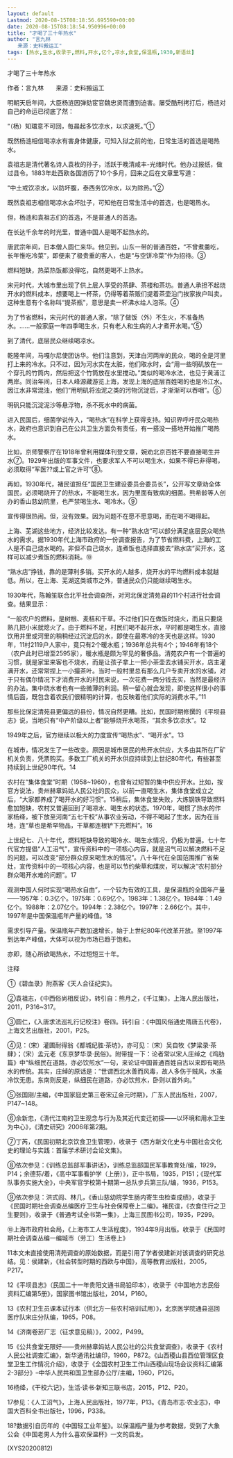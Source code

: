 ```yaml
---
layout: default
Lastmod: 2020-08-15T08:18:56.695590+00:00
date: 2020-08-15T08:18:54.950996+00:00
title: "才喝了三十年热水"
author: "言九林
　　来源：史料搬运工"
tags: [热水,生水,收录于,燃料,开水,亿个,凉水,食堂,保温瓶,1930,新语丝]
---
```


才喝了三十年热水

作者：言九林　　来源：史料搬运工

明朝天启年间，大臣杨涟因弹劾宦官魏忠贤而遭到迫害。屡受酷刑拷打后，杨涟对自己的命运已彻底了然：

“（杨）知璫意不可回，每晨起多饮凉水，以求速死。”①

既然杨涟相信喝凉水有害身体健康，可知入狱之前的他，日常生活的首选是喝热水。

袁祖志是清代著名诗人袁枚的孙子，活跃于晚清咸丰-光绪时代。他办过报纸，做过县令。1883年赴西欧各国游历了10个多月，回来之后在文章里写道：

“中土戒饮凉水，以防坏腹，泰西务饮冷水，以为除热。”②

既然袁祖志相信喝凉水会坏肚子，可知他在日常生活中的首选，也是喝热水。

但，杨涟和袁祖志们的首选，不是普通人的首选。

在长达千余年的时光里，普通中国人是喝不起热水的。

唐武宗年间，日本僧人圆仁来华。他见到，山东一带的普通百姓，“不曾煮羹吃，长年惟吃冷菜”，即便来了极贵重的客人，也是“与空饼冷菜”作为招待。③

燃料短缺，热菜热饭都没得吃，自然更喝不上热水。

宋元时代，大城市里出现了供上层人享受的茶肆、茶楼和茶坊。普通人承担不起烧开水的燃料成本，想要喝上一杯茶，仍得等着茶贩们提着茶壶沿门挨家挨户叫卖。这种生意有个名称叫“提茶瓶”，意思是卖一杯沸水给人泡茶。④

为了节省燃料，宋元时代的普通人家，“除了做饭（外）不生火，不准备热水。……一般家庭一年四季喝生水，只有老人和生病的人才煮开水喝。”⑤

到了清代，底层民众继续喝凉水。

乾隆年间，马嘎尔尼使团访华。他们注意到，天津白河两岸的民众，喝的全是河里打上来的冷水。只不过，因为河水实在太脏，他们取水时，会“用一些明矶放在一个穿孔的竹筒内，然后把这个竹筒放在水里搅动。”类似的喝冷水法，也见于黄浦江两岸。同治年间，日本人峰源藏游览上海，发现上海的底层百姓喝的也是冷江水。因江水非常混浊，他们“用明矶将浊泥之类的污物沉淀后，才渐渐可以吞咽”。⑥

明矾只能沉淀泥沙等悬浮物，杀不死水中的病菌。

进入民国后，细菌学说传入，“喝热水”在科学上获得支持。知识界呼吁民众喝热水，政府也意识到自己在公共卫生方面负有责任，有一搭没一搭地开始推广喝热水。

比如，京师警察厅在1918年曾利用媒体刊登文章，婉劝北京百姓不要直接喝生井水⑦。1929年出版的军事文件，也要求军人不可以喝生水，如果不得已非得喝，必须取得“军医??或上官之许可”⑧。

再如，1930年代，褚民谊担任“国民卫生建设委员会委员长”，公开写文章劝全体国民，必须喝烧开了的热水，不能喝生水，因为里面有致病的细菌。熊希龄等人创办的香山慈幼院里，也严禁喝生水、喝冷水。⑨

宣传得很热闹。但，没有效果。因为问题不在愿不愿意喝，而在喝不喝得起。

上海、芜湖这些地方，经济比较发达。有一种“熟水店”可以部分满足底层民众喝热水的需求。据1930年代上海市政府的一份调查报告，为了节省燃料费，上海的工人是不自己烧水喝的。非但不自己烧水，连煮饭也选择直接去“熟水店”买开水，这样可以减少煮饭的燃料消耗。⑩

“熟水店”挣钱，靠的是薄利多销。买开水的人越多，烧开水的平均燃料成本就越低。所以，在上海、芜湖这类城市之外，普通民众仍只能继续喝生水。

1930年代，陈翰笙联合北平社会调查所，对河北保定清苑县的11个村进行社会调查。结果显示：

“一般农户的燃料，是树根、麦秸和干草。不过他们只在做饭时烧火，而且只要烧熟几把小米就熄火了。由于燃料不足，村民们喝不起开水，平时都是喝生水，直接饮用井里或河里的稍稍经过沉淀后的水，即使在最寒冷的冬天也是这样。1930年，11村2119户人家中，竟只有2个暖水瓶；1936年总共有4个；1946年有18个（农户此时已增至2595家），暖水瓶是颇为罕见的奢侈品。清苑农户有一个普遍的习惯，就是家里来客也不烧水，而是让孩子拿上一把小茶壶去水铺买开水，店主灌满开水，还常常捏上一小撮茶叶。当时一般村里总有那么几户专卖开水的水铺，对于只有偶尔情况下才消费开水的村民来说，一次花费一两分钱去买，当然是最经济的办法。集中烧水者也有一些微薄的利润。稍一留心就会发现，即使这样很小的事情后面，既包含着农民们很精明的计算，也反映着他们实际的消费水平。”11

那些比保定清苑县更偏远的县份，情况自然更糟。比如，民国时期修撰的《平坝县志》说，当地只有“中产阶级以上者”能够烧开水喝茶，“其余多饮凉水”。12

1949年之后，官方继续以极大的力度宣传“喝热水”、“喝开水”。13

在城市，情况发生了一些改变。原因是城市居民的热开水供应，大多由其所在厂矿机关负责，凭票购买。多数工厂机关的开水供应持续到上世纪80年代，有些甚至持续到上世纪90年代。14

农村在“集体食堂”时期（1958~1960），也曾有过短暂的集中供应开水。比如，按官方说法，贵州赫章妈姑人民公社的民众，以前一直喝生水，集体食堂成立之后，“大家都养成了喝开水的好习惯”。15稍后，集体食堂失败，大炼钢铁导致燃料愈加短缺，农村又普遍回到了喝凉水、喝生水的状态。1970年，喝惯了热水的作家杨绛，被下放至河南“五七干校”从事农业劳动，不得不喝起了生水，因为在当地，连“草也是希罕物品，干草都连根铲下充燃料”。16

上世纪七、八十年代，燃料短缺导致的喝冷水、喝生水情况，仍极为普遍。七十年代官方提倡“人工沼气”，宣传资料中的一项核心内容，就是沼气可以解决燃料不足的问题，可以改变“部分群众原来喝生水的情况”。八十年代在全国范围推广省柴灶，宣传资料中的一项核心内容，也是可以节约柴草和煤炭，可以解决“农村部分群众喝开水难的问题”。17

观测中国人何时实现“喝热水自由”，一个较为有效的工具，是保温瓶的全国年产量——1957年：0.3亿个。1975年：0.69亿个。1983年：1.38亿个。1984年：1.49亿个。1988年：2.07亿个。1994年：2.38亿个。1997年：2.66亿个。其中，1997年是中国保温瓶年产量的峰值。18

需求引导产量。保温瓶年产数加速增长，始于上世纪80年代改革开放。至1997年到达年产峰值，大体可以视为市场已趋于饱和。

亦即，随心所欲喝热水，不过短短三十年。

注释

①《碧血录》附燕客《天人合征纪实》。

②袁祖志，《中西俗尚相反说》，转引自：熊月之，《千江集》，上海人民出版社，2011，P316~317。

③圆仁，《入唐求法巡礼行记校注》卷四。转引自：《中国风俗通史隋唐五代卷》，上海文艺出版社，2001，P25。

④见：（宋）灌圃耐得翁《都城纪胜·茶坊》，亦可见：（宋）吴自牧《梦粱录·茶肆》；（宋）孟元老《东京梦华录·民俗》。附带提一下：论者常以宋人庄绰之《鸡肋篇》中“纵细民在道路，亦必饮煎水”一句，来论证中国普通百姓自古以来即有喝热水的传统。其实，庄绰的原话是：“世谓西北水善而风毒，故人多伤于贼风，水虽冷饮无患。东南则反是，纵细民在道路，亦必饮煎水，卧则以首外向。”

⑤张国刚/主编，《中国家庭史第三卷宋辽金元时期》，广东人民出版社，2007，P147~148。

⑥余新忠，《清代江南的卫生观念与行为及其近代变迁初探——以环境和用水卫生为中心》，《清史研究》2006年第2期。

⑦丁芮，《民国初期北京饮食卫生管理》，收录于《西方新文化史与中国社会文化史的理论与实践：首届学术研讨会论文集》。

⑧依次参见：《训练总监部军事讲话》，训练总监部国民军事教育处/编，1929，P14；余德荪/着，《高中军事看护学（上册）》，正中书局，1935，P151；《现代军队事务实施大全》，中央军官学校第十期第一总队步兵第三队/编，1936，P153。

⑨依次参见：洪式闾、林几，《香山慈幼院学生肠内寄生虫检查成绩》，收录于《民国时期社会调查丛编医疗卫生与社会保障卷上二编》。褚民谊，《衣食住行之卫生要则》，收录于《普通考试全书第一集》，上海三民图书公司，1935，P299。

⑩上海市政府社会局，《上海市工人生活程度》，1934年9月出版。收录于《民国时期社会调查丛编一编城市（劳工）生活卷上》

11本文未直接使用清苑调查的原始数据，而是引用了学者侯建新对该调查的研究总结。见：侯建新，《社会转型时期的西欧与中国》，高等教育出版社，2005，P217。

12《平坝县志》（民国二十一年贵阳文通书局铅印本），收录于《中国地方志民俗资料汇编第5册》，国家图书馆出版社，2014，P160。

13《农村卫生员课本试行本（供北方一些农村培训试用）》，北京医学院通县巡回医疗队宋庄分队编，1965，P08。

14《济南卷菸厂志（征求意见稿）》，2002，P499。

15《公共食堂无限好——贵州赫章妈姑人民公社的公共食堂调查》，收录于《农村人民公社调查汇编》，新华通讯社编印，1960，P872。《山西稷山县西位管理区食堂卫生工作情况介绍》，收录于《全国农村卫生工作山西稷山现场会议资料汇编第2-3部分》–中华人民共和国卫生部办公厅/主编，1960，P126。

16杨绛，《干校六记》，生活·读书·新知三联书店，2015，P12、P20。

17参见：《人工沼气》，上海人民出版社，1977年，P13。《青岛市志·农业志》，中国大百科全书出版社，1996，P338。

18?数据引自历年的《中国轻工业年鉴》。以保温瓶产量为参考数据，受到了大象公会《中国老男人为什么喜欢保温杯》一文的启发。

(XYS20200812)

